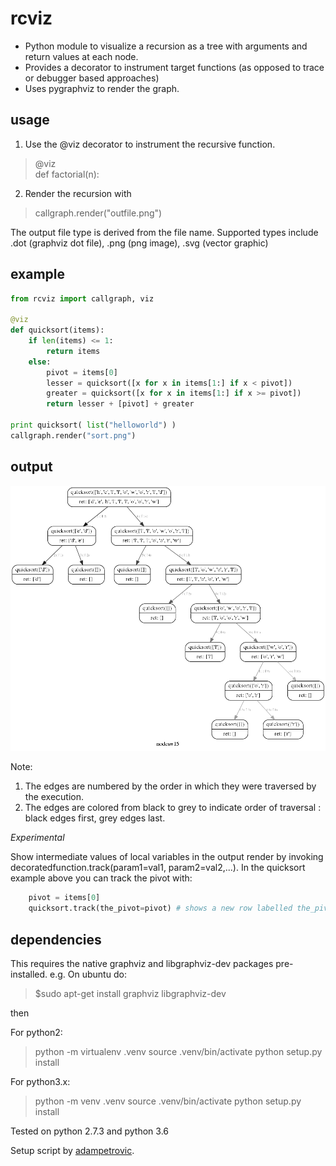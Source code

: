 
rcviz
=======

* Python module to visualize a recursion as a tree with arguments and return values at each node. 
* Provides a decorator to instrument target functions (as opposed to trace or debugger based approaches)  
* Uses pygraphviz to render the graph. 

## usage

1. Use the @viz decorator to instrument the recursive function.
> @viz <br>
> def factorial(n):

2. Render the recursion with 
> callgraph.render("outfile.png") 

The output file type is derived from the file name. Supported types include .dot (graphviz dot file), .png (png image), .svg (vector graphic)

## example

```python
from rcviz import callgraph, viz

@viz
def quicksort(items):
    if len(items) <= 1: 
        return items
    else:
        pivot = items[0]
        lesser = quicksort([x for x in items[1:] if x < pivot])
        greater = quicksort([x for x in items[1:] if x >= pivot])
        return lesser + [pivot] + greater

print quicksort( list("helloworld") )
callgraph.render("sort.png")
```

## output 
![quicksort rcviz output](example/sort.png)

Note:
1. The edges are numbered by the order in which they were traversed by the execution.
2. The edges are colored from black to grey to indicate order of traversal : black edges first, grey edges last.

*Experimental*

Show intermediate values of local variables in the output render by invoking decoratedfunction.track(param1=val1, param2=val2,...). In the quicksort example above you can track the pivot with:

```python
	pivot = items[0]
	quicksort.track(the_pivot=pivot) # shows a new row labelled the_pivot in each node 
```

## dependencies

This requires the native graphviz and libgraphviz-dev packages pre-installed. e.g. On ubuntu do: 

> $sudo apt-get install graphviz libgraphviz-dev<br>

then

For python2:

> python -m virtualenv .venv
> source .venv/bin/activate
> python setup.py install <br>

For python3.x:
> python -m venv .venv
> source .venv/bin/activate
> python setup.py install <br>

Tested on python 2.7.3 and python 3.6 

Setup script by [adampetrovic](https://github.com/adampetrovic).


